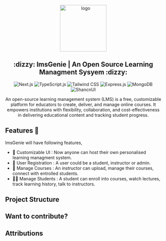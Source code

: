 <div align="center">
  <br>
  <img alt="logo" src="https://github.com/lmsGenie/client/assets/43786036/fda77759-f5dc-4578-b4b0-9417bedc3957" width="150"/>
  <h2> :dizzy: lmsGenie | An Open Source Learning Managment Sysyem :dizzy:</h2>
  
![Next.js](https://img.shields.io/badge/next%20js-000000?style=for-the-badge&logo=nextdotjs&logoColor=white)
![TypeScript.js](https://img.shields.io/badge/TypeScript-007ACC?style=for-the-badge&logo=typescript&logoColor=white)
![Tailwind CSS](https://img.shields.io/badge/Tailwind_CSS-38B2AC?style=for-the-badge&logo=tailwind-css&logoColor=white)
![Express.js](https://img.shields.io/badge/Express%20js-000000?style=for-the-badge&logo=express&logoColor=white)
![MongoDB](https://img.shields.io/badge/MongoDB-4EA94B?style=for-the-badge&logo=mongodb&logoColor=white)
![ShancnUI](https://img.shields.io/badge/Shadcn/ui-black)

  <p>An open-source learning management system (LMS) is a free, customizable platform for educators to create, deliver, and manage online courses. It empowers institutions with flexibility, collaboration, and cost-effectiveness in delivering educational content and tracking student progress.</p>
</div>

## Features :rocket:
lmsGenie will have following features,
- :art: Customizable UI : Now anyone can host their own personalised learning managment system. 
- :dart: User Registration : A user could be a student, instructor or admin. 
- :open_book: Manage Courses : An instructor can upload, manage their courses, connect with entrolled students. 
- :student: Manage Students : A student can enroll into courses, watch lectures, track learning history, talk to instructors.

## Project Structure

## Want to contribute?

## Attributions



